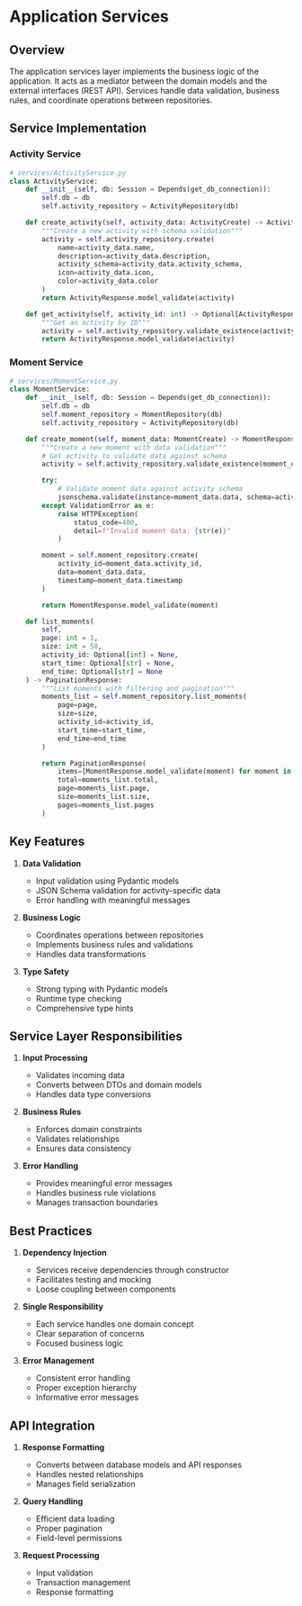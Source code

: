 # Application Services

## Overview

The application services layer implements the business logic of the application. It acts as a mediator between the domain models and the external interfaces (REST API). Services handle data validation, business rules, and coordinate operations between repositories.

## Service Implementation

### Activity Service

```python
# services/ActivityService.py
class ActivityService:
    def __init__(self, db: Session = Depends(get_db_connection)):
        self.db = db
        self.activity_repository = ActivityRepository(db)

    def create_activity(self, activity_data: ActivityCreate) -> ActivityResponse:
        """Create a new activity with schema validation"""
        activity = self.activity_repository.create(
            name=activity_data.name,
            description=activity_data.description,
            activity_schema=activity_data.activity_schema,
            icon=activity_data.icon,
            color=activity_data.color
        )
        return ActivityResponse.model_validate(activity)

    def get_activity(self, activity_id: int) -> Optional[ActivityResponse]:
        """Get an activity by ID"""
        activity = self.activity_repository.validate_existence(activity_id)
        return ActivityResponse.model_validate(activity)
```

### Moment Service

```python
# services/MomentService.py
class MomentService:
    def __init__(self, db: Session = Depends(get_db_connection)):
        self.db = db
        self.moment_repository = MomentRepository(db)
        self.activity_repository = ActivityRepository(db)

    def create_moment(self, moment_data: MomentCreate) -> MomentResponse:
        """Create a new moment with data validation"""
        # Get activity to validate data against schema
        activity = self.activity_repository.validate_existence(moment_data.activity_id)

        try:
            # Validate moment data against activity schema
            jsonschema.validate(instance=moment_data.data, schema=activity.activity_schema)
        except ValidationError as e:
            raise HTTPException(
                status_code=400,
                detail=f"Invalid moment data: {str(e)}"
            )

        moment = self.moment_repository.create(
            activity_id=moment_data.activity_id,
            data=moment_data.data,
            timestamp=moment_data.timestamp
        )

        return MomentResponse.model_validate(moment)

    def list_moments(
        self,
        page: int = 1,
        size: int = 50,
        activity_id: Optional[int] = None,
        start_time: Optional[str] = None,
        end_time: Optional[str] = None
    ) -> PaginationResponse:
        """List moments with filtering and pagination"""
        moments_list = self.moment_repository.list_moments(
            page=page,
            size=size,
            activity_id=activity_id,
            start_time=start_time,
            end_time=end_time
        )

        return PaginationResponse(
            items=[MomentResponse.model_validate(moment) for moment in moments_list.items],
            total=moments_list.total,
            page=moments_list.page,
            size=moments_list.size,
            pages=moments_list.pages
        )
```

## Key Features

1. **Data Validation**
   - Input validation using Pydantic models
   - JSON Schema validation for activity-specific data
   - Error handling with meaningful messages

2. **Business Logic**
   - Coordinates operations between repositories
   - Implements business rules and validations
   - Handles data transformations

3. **Type Safety**
   - Strong typing with Pydantic models
   - Runtime type checking
   - Comprehensive type hints

## Service Layer Responsibilities

1. **Input Processing**
   - Validates incoming data
   - Converts between DTOs and domain models
   - Handles data type conversions

2. **Business Rules**
   - Enforces domain constraints
   - Validates relationships
   - Ensures data consistency

3. **Error Handling**
   - Provides meaningful error messages
   - Handles business rule violations
   - Manages transaction boundaries

## Best Practices

1. **Dependency Injection**
   - Services receive dependencies through constructor
   - Facilitates testing and mocking
   - Loose coupling between components

2. **Single Responsibility**
   - Each service handles one domain concept
   - Clear separation of concerns
   - Focused business logic

3. **Error Management**
   - Consistent error handling
   - Proper exception hierarchy
   - Informative error messages

## API Integration

1. **Response Formatting**
   - Converts between database models and API responses
   - Handles nested relationships
   - Manages field serialization

2. **Query Handling**
   - Efficient data loading
   - Proper pagination
   - Field-level permissions

3. **Request Processing**
   - Input validation
   - Transaction management
   - Response formatting
